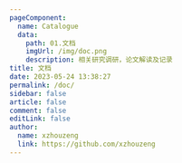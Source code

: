 ```yaml
---
pageComponent:
  name: Catalogue
  data:
    path: 01.文档
    imgUrl: /img/doc.png
    description: 相关研究调研，论文解读及记录
title: 文档
date: 2023-05-24 13:38:27
permalink: /doc/
sidebar: false
article: false
comment: false
editLink: false
author:
  name: xzhouzeng
  link: https://github.com/xzhouzeng
---
```

<!-- https://www.iconfont.cn/illustrations/detail?spm=a313x.7781069.1998910419.d9df05512&cid=26646 -->